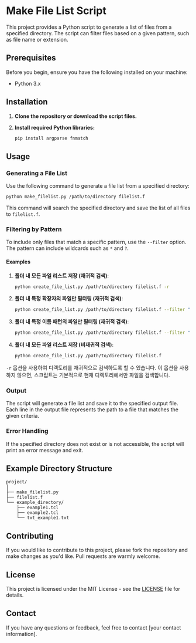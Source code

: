# Make File List Script

This project provides a Python script to generate a list of files from a specified directory. The script can filter files based on a given pattern, such as file name or extension.

## Prerequisites

Before you begin, ensure you have the following installed on your machine:
- Python 3.x

## Installation

1. **Clone the repository or download the script files.**

2. **Install required Python libraries:**
   ```sh
   pip install argparse fnmatch
   ```

## Usage

### Generating a File List

Use the following command to generate a file list from a specified directory:

```sh
python make_filelist.py /path/to/directory filelist.f
```

This command will search the specified directory and save the list of all files to `filelist.f`.

### Filtering by Pattern

To include only files that match a specific pattern, use the `--filter` option. The pattern can include wildcards such as `*` and `?`.

#### Examples

1. **폴더 내 모든 파일 리스트 저장 (재귀적 검색)**:
   ```sh
   python create_file_list.py /path/to/directory filelist.f -r
   ```

2. **폴더 내 특정 확장자의 파일만 필터링 (재귀적 검색)**:
   ```sh
   python create_file_list.py /path/to/directory filelist.f --filter "*.tcl" -r
   ```

3. **폴더 내 특정 이름 패턴의 파일만 필터링 (재귀적 검색)**:
   ```sh
   python create_file_list.py /path/to/directory filelist.f --filter "example*.exe" -r
   ```

4. **폴더 내 모든 파일 리스트 저장 (비재귀적 검색)**:
   ```sh
   python create_file_list.py /path/to/directory filelist.f
   ```

`-r` 옵션을 사용하여 디렉토리를 재귀적으로 검색하도록 할 수 있습니다. 이 옵션을 사용하지 않으면, 스크립트는 기본적으로 현재 디렉토리에서만 파일을 검색합니다.

### Output

The script will generate a file list and save it to the specified output file. Each line in the output file represents the path to a file that matches the given criteria.

### Error Handling

If the specified directory does not exist or is not accessible, the script will print an error message and exit.

## Example Directory Structure

```
project/
│
├── make_filelist.py
├── filelist.f
└── example_directory/
    ├── example1.tcl
    ├── example2.tcl
    └── txt_example1.txt
```

## Contributing

If you would like to contribute to this project, please fork the repository and make changes as you'd like. Pull requests are warmly welcome.

## License

This project is licensed under the MIT License - see the [LICENSE](LICENSE) file for details.

## Contact

If you have any questions or feedback, feel free to contact [your contact information].
